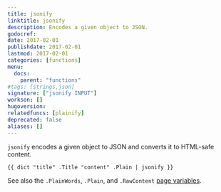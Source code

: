 ```yaml
---
title: jsonify
linktitle: jsonify
description: Encodes a given object to JSON.
godocref:
date: 2017-02-01
publishdate: 2017-02-01
lastmod: 2017-02-01
categories: [functions]
menu:
  docs:
    parent: "functions"
#tags: [strings,json]
signature: ["jsonify INPUT"]
workson: []
hugoversion:
relatedfuncs: [plainify]
deprecated: false
aliases: []
---
```


`jsonify` encodes a given object to JSON and converts it to HTML-safe content.

```
{{ dict "title" .Title "content" .Plain | jsonify }}
```

See also the `.PlainWords`, `.Plain`, and `.RawContent` [page variables][pagevars].

[pagevars]: /variables/page/
